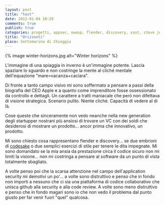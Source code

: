 ```yaml
---
layout: post
title: "test"
date: 2012-01-04 10:29
comments: true
publish: true
categories: progetti, appsec, owasp, flender, discovery, sast, steve jobs, apple, dettagli, strategia, sviluppi nuovi, futuro
title: "Orizzonti"
place: Sottomarina di Chioggia
---
```


{% image  winter-horizons.jpg alt="Winter horizons" %}

L'immagine di una spiaggia in inverno è un'immagine potente. Lascia spaziare
lo sguardo e non costringe la mente al cliché mentale dell'equazione
"mare=vacanza+caciara".

Di fronte a tanto campo visivo mi sono soffermato a pensare a passi della
biografia del CEO Apple e a quanto come imprenditore fosse ossessionato da
controllo e dettagli. Un carattere a tratti maniacale che però non difettava
di visione strategica. Scenario pulito. Niente cliché. Capacità di vedere al
di là.

Cose queste che sinceramente non vedo neanche nella new generation degli
startupper nostrani più ansiosi di trovare un VC con dei soldi che desiderosi
di mostrare un prodotto... ancor prima che innovativo, un prodotto.

Mi sono chiesto cosa rappresentano flender e discovery... se due embrioni di
[codesake](http://codesake.com) o due semplici esercizi di stile per tenere le dita impegnate.
Mi sono domandato se la mia ansia da prestazione circa il codice sicuro non
mi limiti la visione... non mi costringa a pensare al software da un punto di
vista totalmente sbagliato. 

A volte penso poi che la scarsa attenzione nel campo dell'application
security mi demotivi un po'... a volte sono distruttivo e penso che in fondo
non importi a nessuno che ci sia una piattaforma di codice collaborativo che
unisca github alla security e alla code review. A volte sono meno distruttivo
e penso che in fondo magari sono io che non vedo il problema dal punto giusto
per far venir fuori "quel" qualcosa.


